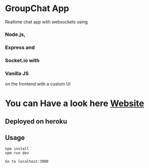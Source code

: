 # GroupChat App
Realtime chat app with websockets using 
### Node.js, 
### Express and 
### Socket.io with 
### Vanilla JS 
on the frontend with a custom UI

# You can Have a look here [Website](https://groupchat007.herokuapp.com/) 
## Deployed on heroku

## Usage
```
npm install
npm run dev

Go to localhost:3000
```
